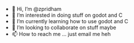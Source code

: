- 👋 Hi, I’m @zpridham
- 👀 I’m interested in doing stuff on godot and C
- 🌱 I’m currently learning how to use godot and C
- 💞️ I’m looking to collaborate on stuff maybe
- 📫 How to reach me ... just email me heh
